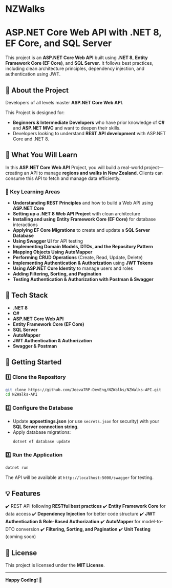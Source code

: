 # NZWalks

# ASP.NET Core Web API with .NET 8, EF Core, and SQL Server

This project is an **ASP.NET Core Web API** built using **.NET 8**, **Entity Framework Core (EF Core)**, and **SQL Server**. It follows best practices, including clean architecture principles, dependency injection, and authentication using JWT.

## 📌 About the Project
Developers of all levels master **ASP.NET Core Web API**.

This Project is designed for:
- **Beginners & Intermediate Developers** who have prior knowledge of **C#** and **ASP.NET MVC** and want to deepen their skills.
- Developers looking to understand **REST API development** with ASP.NET Core and .NET 8.

## 🚀 What You Will Learn

In this **ASP.NET Core Web API** Project, you will build a real-world project—creating an API to manage **regions and walks in New Zealand**. Clients can consume this API to fetch and manage data efficiently.

### 📌 Key Learning Areas
- **Understanding REST Principles** and how to build a Web API using **ASP.NET Core**
- **Setting up a .NET 8 Web API Project** with clean architecture
- **Installing and using Entity Framework Core (EF Core)** for database interactions
- **Applying EF Core Migrations** to create and update a **SQL Server Database**
- **Using Swagger UI** for API testing
- **Implementing Domain Models, DTOs, and the Repository Pattern**
- **Mapping Objects Using AutoMapper**
- **Performing CRUD Operations** (Create, Read, Update, Delete)
- **Implementing Authentication & Authorization** using **JWT Tokens**
- **Using ASP.NET Core Identity** to manage users and roles
- **Adding Filtering, Sorting, and Pagination**
- **Testing Authentication & Authorization with Postman & Swagger**

## 📂 Tech Stack
- **.NET 8**
- **C#**
- **ASP.NET Core Web API**
- **Entity Framework Core (EF Core)**
- **SQL Server**
- **AutoMapper**
- **JWT Authentication & Authorization**
- **Swagger & Postman**

## 🔧 Getting Started
### 1️⃣ Clone the Repository
```bash
git clone https://github.com/Jeeva7RP-DevEng/NZWalks/NZWalks-API.git
cd NZWalks-API
```

### 2️⃣ Configure the Database
- Update **appsettings.json** (or use `secrets.json` for security) with your **SQL Server connection string**.
- Apply database migrations:
  ```bash
  dotnet ef database update
  ```

### 3️⃣ Run the Application
```bash
dotnet run
```

The API will be available at `http://localhost:5000/swagger` for testing.

## 💡 Features
✔️ REST API following **RESTful best practices**
✔️ **Entity Framework Core** for data access
✔️ **Dependency Injection** for better code structure
✔️ **JWT Authentication & Role-Based Authorization**
✔️ **AutoMapper** for model-to-DTO conversion
✔️ **Filtering, Sorting, and Pagination**
✔️ **Unit Testing** (coming soon)

## 📜 License
This project is licensed under the **MIT License**.

---

**Happy Coding! 🚀**

